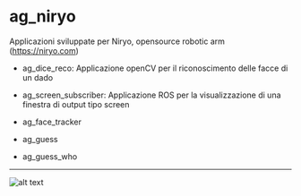# ag_niryo

Applicazioni sviluppate per Niryo, opensource robotic arm (https://niryo.com)

- ag_dice_reco: Applicazione openCV per il riconoscimento delle facce di un dado

- ag_screen_subscriber: Applicazione ROS per la visualizzazione di una finestra di output tipo screen

- ag_face_tracker

- ag_guess

- ag_guess_who

___
![alt text](https://gavazzionline.files.wordpress.com/2014/01/img_6916.jpg?w=200)
